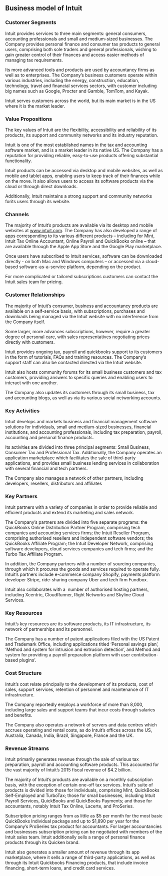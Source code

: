Business model of Intuit
------------------------

 ### Customer Segments

 Intuit provides services to three main segments: general consumers, accounting professionals and small and medium-sized businesses. The Company provides personal finance and consumer tax products to general users, comprising both sole traders and general professionals, wishing to gain greater control of their finances and access easier methods of managing tax requirements.

 Its more advanced tools and products are used by accountancy firms as well as to enterprises. The Company’s business customers operate within various industries, including the energy, construction, education, technology, travel and financial services sectors, with customer including big names such as Google, Procter and Gamble, TomTom, and Kayak.

 Intuit serves customers across the world, but its main market is in the US where it is the market leader.

 ### Value Propositions

 The key values of Intuit are the flexibility, accessibility and reliability of its products, its support and community networks and its industry reputation.

 Intuit is one of the most established names in the tax and accounting software market, and is a market leader in its native US. The Company has a reputation for providing reliable, easy-to-use products offering substantial functionality.

 Intuit products can be accessed via desktop and mobile websites, as well as mobile and tablet apps, enabling users to keep track of their finances while on the move. It also allows users to access its software products via the cloud or through direct downloads.

 Additionally, Intuit maintains a strong support and community networks forits users through its website.

 ### Channels

 The majority of Intuit’s products are available via its desktop and mobile websites at www.intuit.com. The Company has also developed a range of apps corresponding to its various different products – including for Mint, Intuit Tax Online Accountant, Online Payroll and QuickBooks online – that are available through the Apple App Store and the Google Play marketplace.

 Once users have subscribed to Intuit services, software can be downloaded directly - on both Mac and Windows computers – or accessed via a cloud-based software-as-a-service platform, depending on the product.

 For more complicated or tailored subscriptions customers can contact the Intuit sales team for pricing.

 ### Customer Relationships

 The majority of Intuit’s consumer, business and accountancy products are available on a self-service basis, with subscriptions, purchases and downloads being managed via the Intuit website with no interference from the Company itself.

 Some larger, more advances subscriptions, however, require a greater degree of personal care, with sales representatives negotiating prices directly with customers.

 Intuit provides ongoing tax, payroll and quickbooks support to its customers in the form of tutorials, FAQs and training resources. The Company’s support staff can also be contacted directed via the Intuit website.

 Intuit also hosts community forums for its small business customers and tax customers, providing answers to specific queries and enabling users to interact with one another.

 The Company also updates its customers through its small business, tax and accounting blogs, as well as via its various social networking accounts.

 ### Key Activities

 Intuit develops and markets business and financial management software solutions for individuals, small and medium-sized businesses, financial institutions, and accounting professionals, including tax preparation, payroll, accounting and personal finance products.

 Its activities are divided into three principal segments: Small Business, Consumer Tax and Professional Tax. Additionally, the Company operates an application marketplace which facilitates the sale of third-party applications, and provides small business lending services in collaboration with several financial and tech partners.

 The Company also manages a network of other partners, including developers, resellers, distributors and affiliates

 ### Key Partners

 Intuit partners with a variety of companies in order to provide reliable and efficient products and extend its marketing and sales network.

 The Company’s partners are divided into five separate programs: the QuickBooks Online Distribution Partner Program, comprising tech companies and accounting services firms; the Intuit Reseller Program, comprising authorised resellers and independent software vendors; the QuickBooks Affiliate Program; the Intuit Developer Network, comprising software developers, cloud services companies and tech firms; and the Turbo Tax Affiliate Program.

 In addition, the Company partners with a number of sourcing companies, through which it procures the goods and services required to operate fully. Intuit’s partners include e-commerce company Shopify, payments platform developer Stripe, ride-sharing company Uber and tech firm Fundbox.

 Intuit also collaborates with a  number of authorised hosting partners, including Xcentric, CloudRunner, Right Networks and Skyline Cloud Services.

 ### Key Resources

 Intuit’s key resources are its software products, its IT infrastructure, its network of partnerships and its personnel.

 The Company has a number of patent applications filed with the US Patent and Trademark Office, including applications titled ‘Personal savings plan’, ‘Method and system for intrusion and extrusion detection’, and Method and system for providing a payroll preparation platform with user contribution-based plugins’.

 ### Cost Structure

 Intuit’s cost relate principally to the development of its products, cost of sales, support services, retention of personnel and maintenance of IT infrastructure.

 The Company reportedly employs a workforce of more than 8,000, including large sales and support teams that incur costs through salaries and benefits.

 The Company also operates a network of servers and data centres which accrues operating and rental costs, as do Intuit’s offices across the US, Australia, Canada, India, Brazil, Singapore, France and the UK.

 ### Revenue Streams

 Intuit primarily generates revenue through the sale of various tax preparation, payroll and accounting software products. This accounted for the vast majority of Intuit’s 2015 fiscal revenue of $4.2 billion.

 The majority of Intuit’s products are available on a monthly subscription basis, with the exception of certain one-off tax services. Intuit’s suite of products is divided into those for individuals, comprising Mint, QuickBooks Self-Employed and TurboTax; those for small businesses, including Intuit Payroll Services, QuickBooks and QuickBooks Payments; and those for accountants, notably Intuit Tax Online, Lacerte, and ProSeries.

 Subscription pricing ranges from as little as $5 per month for the most basic QuickBooks Individual package and up to $1,890 per year for the Company’s ProSeries tax product for accountants. For larger accountancies and businesses subscription pricing can be negotiated with members of the Intuit sales team. Intuit additionally sells a range of personal finance products through its Quicken brand.

 Intuit also generates a smaller amount of revenue through its app marketplace, where it sells a range of third-party applications, as well as through its Intuit Quickbooks Financing products, that include invoice financing, short-term loans, and credit card services.